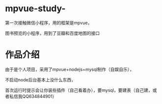 # mpvue-study-
第一次接触微信小程序，用的框架是mpvue，

图书预览的小程序，用到了豆瓣和百度地图的接口


# 作品介绍
由于是个人项目，采用了mpvue+nodejs+mysql制作（自娱自乐），

不启动node后台基本上没什么东西，

首次运行时提示会让你装些插件（自己看着办），要mysql，要建表（自己建，或者私信我QQ634844901）
